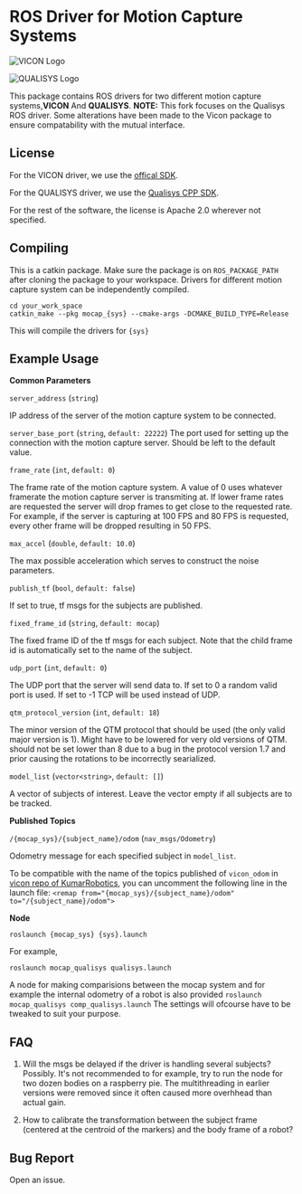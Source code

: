 # ROS Driver for Motion Capture Systems
![VICON Logo](http://www.awn.com/sites/default/files/styles/inline_medium/public/image/featured/1025139-vicon-delivers-motion-capture-innovations-siggraph-2015.jpg?itok=vsH7Prwo)

![QUALISYS Logo](https://cdn-content.qualisys.com/2021/01/qualisys-logo-530x.png)

This package contains ROS drivers for two different motion capture systems,**VICON** And **QUALISYS**.
**NOTE:** This fork focuses on the Qualisys ROS driver. Some alterations have been made to the Vicon package to ensure compatability with the mutual interface.

## License
For the VICON driver, we use the [offical SDK](http://www.vicon.com/products/software/datastream-sdk).

For the QUALISYS driver, we use the [Qualisys CPP SDK](https://github.com/qualisys/qualisys_cpp_sdk).

For the rest of the software, the license is Apache 2.0 wherever not specified.

## Compiling
This is a catkin package. Make sure the package is on `ROS_PACKAGE_PATH` after cloning the package to your workspace. Drivers for different motion capture system can be independently compiled.

```
cd your_work_space
catkin_make --pkg mocap_{sys} --cmake-args -DCMAKE_BUILD_TYPE=Release
```

This will compile the drivers for `{sys}`

## Example Usage

**Common Parameters**

`server_address` (`string`)

IP address of the server of the motion capture system to be connected.

`server_base_port` (`string`, `default: 22222`)
The port used for setting up the connection with the motion capture server. 
Should be left to the default value.

`frame_rate` (`int`, `default: 0`)

The frame rate of the motion capture system. A value of 0 uses whatever framerate 
the motion capture server is transmiting at. If lower frame rates are requested the
server will drop frames to get close to the requested rate. For example, if the server
is capturing at 100 FPS and 80 FPS is requested, every other frame will be dropped 
resulting in 50 FPS. 

`max_accel` (`double`, `default: 10.0`)

The max possible acceleration which serves to construct the noise parameters.

`publish_tf` (`bool`, `default: false`)

If set to true, tf msgs for the subjects are published.

`fixed_frame_id` (`string`, `default: mocap`)

The fixed frame ID of the tf msgs for each subject. Note that the child frame id is automatically set to the name of the subject.

`udp_port` (`int`, `default: 0`)

The UDP port that the server will send data to. If set to 0 a random valid port is used. If set to -1 
TCP will be used instead of UDP.

`qtm_protocol_version` (`int`, `default: 18`)

The minor version of the QTM protocol that should be used (the only valid major version is 1).
Might have to be lowered for very old versions of QTM. should not be set lower than 8 due to a bug in 
the protocol version 1.7 and prior causing the rotations to be incorrectly searialized.  

`model_list` (`vector<string>`, `default: []`)

A vector of subjects of interest. Leave the vector empty if all subjects are to be tracked.

**Published Topics**

`/{mocap_sys}/{subject_name}/odom` (`nav_msgs/Odometry`)

Odometry message for each specified subject in `model_list`.

To be compatible with the name of the topics published of `vicon_odom` in [vicon repo of KumarRobotics](https://github.com/KumarRobotics/vicon), you can uncomment the following line in the launch file:
`<remap from="{mocap_sys}/{subject_name}/odom" to="/{subject_name}/odom">`

**Node**

`roslaunch {mocap_sys} {sys}.launch`

For example,

`roslaunch mocap_qualisys qualisys.launch`

A node for making comparisions between the mocap system and for example the internal odometry of a robot
is also provided
`roslaunch mocap_qualisys comp_qualisys.launch`
The settings will ofcourse have to be tweaked to suit your purpose. 

## FAQ

1. Will the msgs be delayed if the driver is handling several subjects?
   Possibly. It's not recommended to for example, try to run the node for two dozen bodies on a raspberry pie.
   The multithreading in earlier versions were removed since it often caused more overhhead than actual gain. 

2. How to calibrate the transformation between the subject frame (centered at the centroid of the markers) and the body frame of a robot?
   

## Bug Report

Open an issue.
